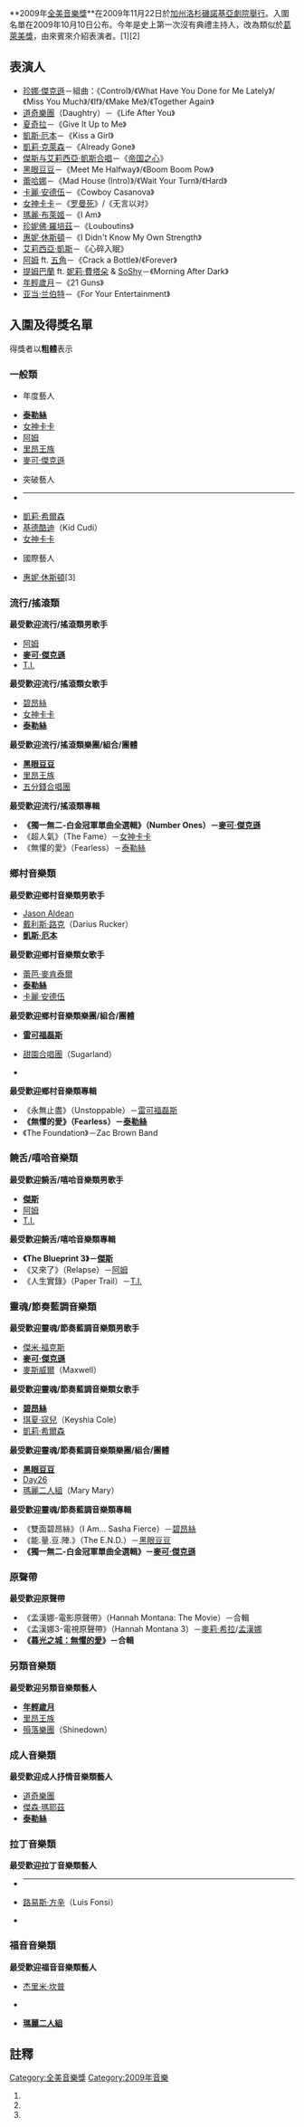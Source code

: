 **2009年[全美音樂獎](../Page/全美音樂獎.md "wikilink")**在2009年11月22日於[加州](https://zh.wikipedia.org/wiki/加州 "wikilink")[洛杉磯諾基亞劇院舉行](https://zh.wikipedia.org/wiki/洛杉磯 "wikilink")。入圍名單在2009年10月10日公布。今年是史上第一次沒有典禮主持人，改為類似於[葛萊美獎](../Page/葛萊美獎.md "wikilink")，由來賓來介紹表演者。\[1\]\[2\]

## 表演人

  - [珍娜·傑克遜](https://zh.wikipedia.org/wiki/珍娜·傑克遜 "wikilink")－組曲：《Control》/《What Have You Done for Me Lately》/《Miss You Much》/《If》/《Make Me》/《Together Again》
  - [道奇樂團](https://zh.wikipedia.org/wiki/道奇樂團 "wikilink")（Daughtry）－《Life After You》
  - [夏奇拉](../Page/夏奇拉.md "wikilink")－《Give It Up to Me》
  - [凱斯·厄本](https://zh.wikipedia.org/wiki/凱斯·厄本 "wikilink")－《Kiss a Girl》
  - [凱莉·克萊森](../Page/凱莉·克萊森.md "wikilink")－《Already Gone》
  - [傑斯与](https://zh.wikipedia.org/wiki/Jay-Z "wikilink")[艾莉西亞·凱斯合唱](https://zh.wikipedia.org/wiki/艾莉西亞·凱斯 "wikilink")－《[帝国之心](../Page/帝国之心.md "wikilink")》
  - [黑眼豆豆](../Page/黑眼豆豆.md "wikilink")－《Meet Me Halfway》/《Boom Boom Pow》
  - [蕾哈娜](../Page/蕾哈娜.md "wikilink")－《Mad House (Intro)》/《Wait Your Turn》/《Hard》
  - [卡麗·安德伍](../Page/卡麗·安德伍.md "wikilink")－《Cowboy Casanova》
  - [女神卡卡](https://zh.wikipedia.org/wiki/女神卡卡 "wikilink")－《[罗曼死](../Page/罗曼死.md "wikilink")》/《无言以对》
  - [瑪麗·布萊姬](https://zh.wikipedia.org/wiki/瑪麗·布萊姬 "wikilink")－《I Am》
  - [珍妮佛·羅培茲](https://zh.wikipedia.org/wiki/珍妮佛·羅培茲 "wikilink")－《Louboutins》
  - [惠妮·休斯頓](https://zh.wikipedia.org/wiki/惠妮·休斯頓 "wikilink")－《I Didn't Know My Own Strength》
  - [艾莉西亞·凱斯](https://zh.wikipedia.org/wiki/艾莉西亞·凱斯 "wikilink")－《心碎入眠》
  - [阿姆](../Page/阿姆.md "wikilink") ft. [五角](https://zh.wikipedia.org/wiki/50_Cent "wikilink")－《Crack a Bottle》/《Forever》
  - [提姆巴蘭](../Page/提姆巴蘭.md "wikilink") ft. [妮莉·費塔朵](../Page/妮莉·費塔朵.md "wikilink") & [SoShy](../Page/Soshy.md "wikilink")－《Morning After Dark》
  - [年輕歲月](../Page/年輕歲月.md "wikilink")－《21 Guns》
  - [亚当·兰伯特](https://zh.wikipedia.org/wiki/亚当·兰伯特 "wikilink")－《For Your Entertainment》

## 入圍及得獎名單

得獎者以**粗體**表示

### 一般類

  - 年度藝人

<!-- end list -->

  - **[泰勒絲](https://zh.wikipedia.org/wiki/泰勒絲 "wikilink")**
  - [女神卡卡](https://zh.wikipedia.org/wiki/女神卡卡 "wikilink")
  - [阿姆](../Page/阿姆.md "wikilink")
  - [里昂王族](../Page/里昂王族.md "wikilink")
  - [麥可·傑克遜](https://zh.wikipedia.org/wiki/麥可·傑克遜 "wikilink")

<!-- end list -->

  - 突破藝人

<!-- end list -->

  - ****
  - [凱莉·希爾森](https://zh.wikipedia.org/wiki/凱莉·希爾森 "wikilink")
  - [基德酷迪](https://zh.wikipedia.org/wiki/基德酷迪 "wikilink")（Kid Cudi）
  - [女神卡卡](https://zh.wikipedia.org/wiki/女神卡卡 "wikilink")

<!-- end list -->

  - 國際藝人

<!-- end list -->

  - [惠妮·休斯頓](https://zh.wikipedia.org/wiki/惠妮·休斯頓 "wikilink")\[3\]

### 流行/搖滾類

**最受歡迎流行/搖滾類男歌手**

  - [阿姆](../Page/阿姆.md "wikilink")
  - **[麥可·傑克遜](https://zh.wikipedia.org/wiki/麥可·傑克遜 "wikilink")**
  - [T.I.](../Page/T.I..md "wikilink")

**最受歡迎流行/搖滾類女歌手**

  - [碧昂絲](../Page/碧昂絲.md "wikilink")
  - [女神卡卡](https://zh.wikipedia.org/wiki/女神卡卡 "wikilink")
  - **[泰勒絲](https://zh.wikipedia.org/wiki/泰勒絲 "wikilink")**

**最受歡迎流行/搖滾類樂團/組合/團體**

  - **[黑眼豆豆](../Page/黑眼豆豆.md "wikilink")**
  - [里昂王族](../Page/里昂王族.md "wikilink")
  - [五分錢合唱團](../Page/五分錢合唱團.md "wikilink")

**最受歡迎流行/搖滾類專輯**

  - **《獨一無二-白金冠軍單曲全選輯》（Number Ones）－[麥可·傑克遜](https://zh.wikipedia.org/wiki/麥可·傑克遜 "wikilink")**
  - 《超人氣》（The Fame）－[女神卡卡](https://zh.wikipedia.org/wiki/女神卡卡 "wikilink")
  - 《無懼的愛》（Fearless）－[泰勒絲](https://zh.wikipedia.org/wiki/泰勒絲 "wikilink")

### 鄉村音樂類

**最受歡迎鄉村音樂類男歌手**

  - [Jason Aldean](../Page/傑森·奧爾迪恩.md "wikilink")
  - [戴利斯·路克](https://zh.wikipedia.org/wiki/戴利斯·路克 "wikilink")（Darius Rucker）
  - **[凱斯·厄本](https://zh.wikipedia.org/wiki/凱斯·厄本 "wikilink")**

**最受歡迎鄉村音樂類女歌手**

  - [蕾芭·麥肯泰爾](https://zh.wikipedia.org/wiki/蕾芭·麥肯泰爾 "wikilink")
  - **[泰勒絲](https://zh.wikipedia.org/wiki/泰勒絲 "wikilink")**
  - [卡麗·安德伍](../Page/卡麗·安德伍.md "wikilink")

**最受歡迎鄉村音樂類樂團/組合/團體**

  - **[雷可福磊斯](../Page/雷可福磊斯.md "wikilink")**

  - [甜園合唱團](https://zh.wikipedia.org/wiki/甜園合唱團 "wikilink")（Sugarland）

  -
**最受歡迎鄉村音樂類專輯**

  - 《永無止盡》（Unstoppable）－[雷可福磊斯](../Page/雷可福磊斯.md "wikilink")
  - **《無懼的愛》（Fearless）－[泰勒絲](https://zh.wikipedia.org/wiki/泰勒絲 "wikilink")**
  - 《The Foundation》－Zac Brown Band

### 饒舌/嘻哈音樂類

**最受歡迎饒舌/嘻哈音樂類男歌手**

  - **[傑斯](https://zh.wikipedia.org/wiki/Jay-Z "wikilink")**
  - [阿姆](../Page/阿姆.md "wikilink")
  - [T.I.](../Page/T.I..md "wikilink")

**最受歡迎饒舌/嘻哈音樂類專輯**

  - **《The Blueprint 3》－[傑斯](https://zh.wikipedia.org/wiki/Jay-Z "wikilink")**
  - 《又來了》（Relapse）－[阿姆](../Page/阿姆.md "wikilink")
  - 《人生實錄》（Paper Trail）－[T.I.](../Page/T.I..md "wikilink")

### 靈魂/節奏藍調音樂類

**最受歡迎靈魂/節奏藍調音樂類男歌手**

  - [傑米·福克斯](../Page/傑米·福克斯.md "wikilink")
  - **[麥可·傑克遜](https://zh.wikipedia.org/wiki/麥可·傑克遜 "wikilink")**
  - [麥斯威爾](https://zh.wikipedia.org/wiki/麥斯威爾_\(歌手\) "wikilink")（Maxwell）

**最受歡迎靈魂/節奏藍調音樂類女歌手**

  - **[碧昂絲](../Page/碧昂絲.md "wikilink")**
  - [琪夏·寇兒](https://zh.wikipedia.org/wiki/琪夏·寇兒 "wikilink")（Keyshia Cole）
  - [凱莉·希爾森](https://zh.wikipedia.org/wiki/凱莉·希爾森 "wikilink")

**最受歡迎靈魂/節奏藍調音樂類樂團/組合/團體**

  - **[黑眼豆豆](../Page/黑眼豆豆.md "wikilink")**
  - [Day26](https://zh.wikipedia.org/wiki/Day26 "wikilink")
  - [瑪麗二人組](https://zh.wikipedia.org/wiki/瑪麗二人組 "wikilink")（Mary Mary）

**最受歡迎靈魂/節奏藍調音樂類專輯**

  - 《雙面碧昂絲》（I Am... Sasha Fierce）－[碧昂絲](../Page/碧昂絲.md "wikilink")
  - 《能.量.豆.陣.》（The E.N.D.）－[黑眼豆豆](../Page/黑眼豆豆.md "wikilink")
  - **《獨一無二-白金冠軍單曲全選輯》－[麥可·傑克遜](https://zh.wikipedia.org/wiki/麥可·傑克遜 "wikilink")**

### 原聲帶

**最受歡迎原聲帶**

  - 《孟漢娜-電影原聲帶》（Hannah Montana: The Movie）－合輯
  - 《孟漢娜3-電視原聲帶》（Hannah Montana 3）－[麥莉·希拉](../Page/麥莉·希拉.md "wikilink")/[孟漢娜](../Page/孟漢娜.md "wikilink")
  - **《[暮光之城：無懼的愛](https://zh.wikipedia.org/wiki/暮光之城：無懼的愛_\(2008年電影\) "wikilink")》－合輯**

### 另類音樂類

**最受歡迎另類音樂類藝人**

  - **[年輕歲月](../Page/年輕歲月.md "wikilink")**
  - [里昂王族](../Page/里昂王族.md "wikilink")
  - [殞落樂團](https://zh.wikipedia.org/wiki/殞落樂團 "wikilink")（Shinedown）

### 成人音樂類

**最受歡迎成人抒情音樂類藝人**

  - [道奇樂團](https://zh.wikipedia.org/wiki/道奇樂團 "wikilink")
  - [傑森·瑪耶茲](../Page/傑森·瑪耶茲.md "wikilink")
  - **[泰勒絲](https://zh.wikipedia.org/wiki/泰勒絲 "wikilink")**

### 拉丁音樂類

**最受歡迎拉丁音樂類藝人**

  - ****

  - [路易斯·方辛](https://zh.wikipedia.org/wiki/路易斯·方辛 "wikilink")（Luis Fonsi）

  -
### 福音音樂類

**最受歡迎福音音樂類藝人**

  - [杰里米·坎普](../Page/杰里米·坎普.md "wikilink")

  -
  - **[瑪麗二人組](https://zh.wikipedia.org/wiki/瑪麗二人組 "wikilink")**

## 註釋

[Category:全美音樂獎](https://zh.wikipedia.org/wiki/Category:全美音樂獎 "wikilink") [Category:2009年音樂](https://zh.wikipedia.org/wiki/Category:2009年音樂 "wikilink")

1.
2.
3.